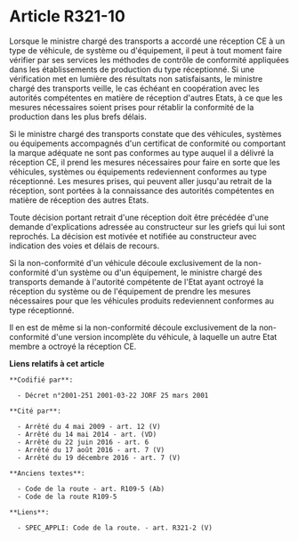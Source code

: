 # Article R321-10

Lorsque le ministre chargé des transports a accordé une réception CE à un type de véhicule, de système ou d'équipement, il
peut à tout moment faire vérifier par ses services les méthodes de contrôle de conformité appliquées dans les établissements
de production du type réceptionné. Si une vérification met en lumière des résultats non satisfaisants, le ministre chargé des
transports veille, le cas échéant en coopération avec les autorités compétentes en matière de réception d'autres Etats, à ce
que les mesures nécessaires soient prises pour rétablir la conformité de la production dans les plus brefs délais.

Si le ministre chargé des transports constate que des véhicules, systèmes ou équipements accompagnés d'un certificat de
conformité ou comportant la marque adéquate ne sont pas conformes au type auquel il a délivré la réception CE, il prend les
mesures nécessaires pour faire en sorte que les véhicules, systèmes ou équipements redeviennent conformes au type
réceptionné. Les mesures prises, qui peuvent aller jusqu'au retrait de la réception, sont portées à la connaissance des
autorités compétentes en matière de réception des autres Etats.

Toute décision portant retrait d'une réception doit être précédée d'une demande d'explications adressée au constructeur sur
les griefs qui lui sont reprochés. La décision est motivée et notifiée au constructeur avec indication des voies et délais de
recours.

Si la non-conformité d'un véhicule découle exclusivement de la non-conformité d'un système ou d'un équipement, le ministre
chargé des transports demande à l'autorité compétente de l'Etat ayant octroyé la réception du système ou de l'équipement de
prendre les mesures nécessaires pour que les véhicules produits redeviennent conformes au type réceptionné.

Il en est de même si la non-conformité découle exclusivement de la non-conformité d'une version incomplète du véhicule, à
laquelle un autre Etat membre a octroyé la réception CE.

**Liens relatifs à cet article**

	**Codifié par**:

	  - Décret n°2001-251 2001-03-22 JORF 25 mars 2001

	**Cité par**:

	  - Arrêté du 4 mai 2009 - art. 12 (V)
	  - Arrêté du 14 mai 2014 - art. (VD)
	  - Arrêté du 22 juin 2016 - art. 6
	  - Arrêté du 17 août 2016 - art. 7 (V)
	  - Arrêté du 19 décembre 2016 - art. 7 (V)

	**Anciens textes**:

	  - Code de la route - art. R109-5 (Ab)
	  - Code de la route R109-5

	**Liens**:

	  - SPEC_APPLI: Code de la route. - art. R321-2 (V)
